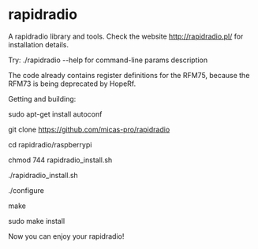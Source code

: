 # rapidradio
A rapidradio library and tools. Check the website http://rapidradio.pl/ for installation details.

Try: 
./rapidradio --help 
for command-line params description

The code already contains register definitions for the RFM75, because the RFM73 is being deprecated by HopeRf.

Getting and building:

sudo apt-get install autoconf

git clone https://github.com/micas-pro/rapidradio

cd rapidradio/raspberrypi

chmod 744 rapidradio_install.sh

./rapidradio_install.sh

./configure

make

sudo make install


Now you can enjoy your rapidradio!
